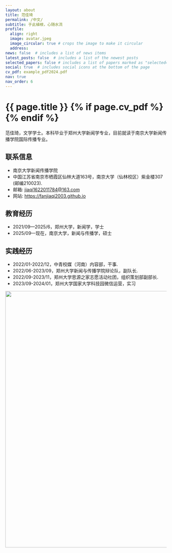 ```yaml
---
layout: about
title: 范佳琦
permalink: /中文/
subtitle: 于此植根，心随水流
profile:
  align: right
  image: avatar.jpeg
  image_circular: true # crops the image to make it circular
  address:
news: false  # includes a list of news items
latest_posts: false  # includes a list of the newest posts
selected_papers: false # includes a list of papers marked as "selected={true}"
social: true  # includes social icons at the bottom of the page
cv_pdf: example_pdf2024.pdf
nav: true
nav_order: 6
---
```



<h1 class="post-title">{{ page.title }} {% if page.cv_pdf %}<a href="{{ page.cv_pdf | prepend: 'assets/pdf/' | relative_url}}" target="_blank" rel="noopener noreferrer" class="float-right"><i class="fas fa-file-pdf"></i></a>{% endif %}</h1>


范佳琦，文学学士。本科毕业于郑州大学新闻学专业，目前就读于南京大学新闻传播学院国际传播专业。

## 联系信息
- 南京大学新闻传播学院
- 中国江苏省南京市栖霞区仙林大道163号，南京大学（仙林校区）紫金楼307 (邮编210023).
- 邮箱: jiaqi1622011784@163.com
- 网站: https://fanjiaqi2003.github.io


## 教育经历
- 2021/09—2025/6，郑州大学，新闻学，学士
- 2025/09—现在，南京大学，新闻与传播学，硕士

## 实践经历
- 2022/01-2022/12，中青校媒（河南）内容部，干事.
- 2022/06-2023/09，郑州大学新闻与传播学院辩论队，副队长.
- 2022/09-2023/11，郑州大学思源之家志愿活动社团，组织策划部副部长.
- 2023/09-2024/01，郑州大学国家大学科技园微信运营，实习


<a href="https://github.com/SocratesClub/SocratesClub.github.io/edit/master/_pages/%E4%B8%AD%E6%96%87.md">
  <img src="https://user-images.githubusercontent.com/543384/192227995-fdb3a693-2f68-4dc4-b9bd-06053066322f.png" width = "800" align="middle" />
</a>
